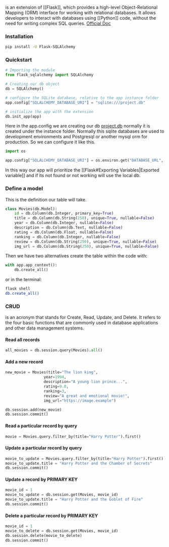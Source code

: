 is an extension of [[Flask]], which provides a high-level Object-Relational Mapping (ORM) interface for working with relational databases. It allows developers to interact with databases using [[Python]] code, without the need for writing complex SQL queries.
[Official Doc](https://flask-sqlalchemy.palletsprojects.com/)

### Installation

```bash
pip install -U Flask-SQLAlchemy
```

### Quickstart

```python
# Importing the module
from flask_sqlalchemy import SQLAlchemy

# Creating our db object
db = SQLAlchemy()

# configure the SQLite database, relative to the app instance folder
app.config["SQLALCHEMY_DATABASE_URI"] = "sqlite:///project.db"

# initialize the app with the extension
db.init_app(app)
```

Here in the app.config we are creating our db <u>project.db</u> normally it is created under the instance folder. Normally this sqlite databases are used to development environments and Postgresql or another mysql orm for production. So we can configure it like this.

```python
import os

app.config["SQLALCHEMY_DATABASE_URI"] = os.environ.get("DATABASE_URL", "sqlite:///project.db")
```
In this way our app will prioritize the [[Flask#Exporting Variables|Exported variable]] and if its not found or not working will use the local db.

### Define a model

This is the definition our table will take.
```python
class Movies(db.Model):  
    id = db.Column(db.Integer, primary_key=True)  
    title = db.Column(db.String(250), unique=True, nullable=False)  
    year = db.Column(db.Integer, nullable=False)  
    description = db.Column(db.Text, nullable=False)  
    rating = db.Column(db.Float, nullable=False)  
    ranking = db.Column(db.Integer, nullable=False)  
    review = db.Column(db.String(250), unique=True, nullable=False)  
    img_url = db.Column(db.String(250), unique=True, nullable=False)
```

Then we have two alternatives create the table within the code with:
```python
with app.app_context():
    db.create_all()
```

or in the terminal:
```bash
flask shell
db.create_all()
```

### CRUD

is an acronym that stands for Create, Read, Update, and Delete. It refers to the four basic functions that are commonly used in database applications and other data management systems.

#### Read all records
```python
all_movies = db.session.query(Movies).all()
```

#### Add a new record
```python
new_movie = Movies(title="The lion king",
				 year=1994,
				 description="A young lion prince...",
				 rating=9.0,
				 ranking=3,
				 review="A great and emotional movie!",
				 img_url="https://image.example")

db.session.add(new_movie)
db.session.commit()
```

#### Read a particular record by query
```python
movie = Movies.query.filter_by(title="Harry Potter").first()
```

#### Update a particular record by query
```python
movie_to_update = Movies.query.filter_by(title="Harry Potter").first()
movie_to_update.title = "Harry Potter and the Chamber of Secrets"
db.session.commit()
```

#### Update a record by PRIMARY KEY
```python
movie_id = 1
movie_to_update = db.session.get(Movies, movie_id)
movie_to_update.title = "Harry Potter and the Goblet of Fire"
db.session.commit()
```

#### Delete a particular record by PRIMARY KEY
```python
movie_id = 1
movie_to_delete = db.session.get(Movies, movie_id)
db.session.delete(movie_to_delete)
db.session.commit()
```
